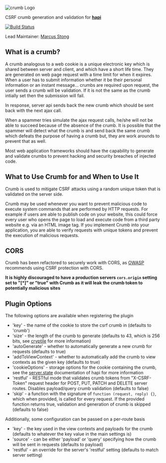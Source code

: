 ![crumb Logo](https://raw.github.com/hapijs/crumb/master/images/crumb.png)

CSRF crumb generation and validation for [**hapi**](https://github.com/hapijs/hapi)

[![Build Status](https://secure.travis-ci.org/hapijs/crumb.png)](http://travis-ci.org/hapijs/crumb)

Lead Maintainer: [Marcus Stong](https://github.com/stongo)

## What is a crumb?
A crumb analogous to a web cookie is a unique electronic key which is shared between server and client, and which have a short life time. They are generated on web page request with a time limit for when it expires. When a user has to submit information whether it be their personal information or an instant message... crumbs are required upon request, the user sends a crumb will be validation. If it is not the same as the crumb intially set then the submission will fail. 

In response, server api sends back the new crumb which should be sent back with the next ajax call.

When a spammer tries simulate the ajax request calls, he/she will not be able to succeed because of the absence of the crumb. It is possible that the spammer will detect what the crumb is and send back the same crumb which defeats the purpose of having a crumb but, they are work arounds to prevent that as well.

Most web application frameworks should have the capability to generate and validate crumbs to prevent hacking and security breaches of injected code.

## What to Use Crumb for and When to Use It

Crumb is used to mitigate CSRF attacks using a random unique token that is validated on the server side.

Crumb may be used whenever you want to prevent malicious code to execute system commands that are performed by HTTP requests. For example if users are able to publish code on your website, this could force every user who opens the page to load and execute code from a third party website e.g. via an HTML image tag. If you implement Crumb into your application, you are able to verify requests with unique tokens and prevent the execution of malicious requests. 

## CORS

Crumb has been refactored to securely work with CORS, as [OWASP](https://www.owasp.org/index.php/HTML5_Security_Cheat_Sheet#Cross_Origin_Resource_Sharing) recommends using CSRF protection with CORS.

**It is highly discouraged to have a production servers `cors.origin` setting set to "[\*]" or "true" with Crumb as it will leak the crumb token to potentially malicious sites**



## Plugin Options

The following options are available when registering the plugin

* 'key' - the name of the cookie to store the csrf crumb in (defaults to 'crumb')
* 'size' - the length of the crumb to generate (defaults to 43, which is 256 bits, see [cryptile](https://github.com/hueniverse/cryptiles) for more information)
* 'autoGenerate' - whether to automatically generate a new crumb for requests (defaults to true)
* 'addToViewContext' - whether to automatically add the crumb to view contexts as the given key (defaults to true)
* 'cookieOptions' - storage options for the cookie containing the crumb, see the [server.state](http://hapijs.com/api#serverstatename-options) documentation of hapi for more information
* 'restful' - RESTful mode that validates crumb tokens from "X-CSRF-Token" request header for POST, PUT, PATCH and DELETE server routes. Disables payload/query crumb validation (defaults to false)
* 'skip' - a function with the signature of `function (request, reply) {}`, which when provided, is called for every request. If the provided function returns true, validation and generation of crumb is skipped (defaults to false)

Additionally, some configuration can be passed on a per-route basis

* 'key' - the key used in the view contexts and payloads for the crumb (defaults to whatever the key value in the main settings is)
* 'source' - can be either 'payload' or 'query' specifying how the crumb will be sent in requests (defaults to payload)
* 'restful' - an override for the server's 'restful' setting (defaults to match server setting)
